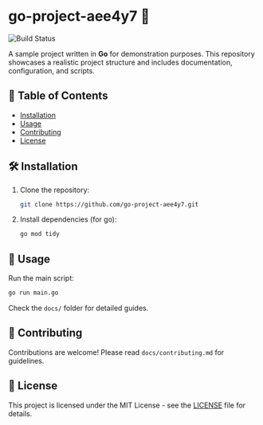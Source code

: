 # go-project-aee4y7 🚀

![Build Status](https://img.shields.io/badge/build-passing-brightgreen)

A sample project written in **Go** for demonstration purposes. This repository showcases a realistic project structure and includes documentation, configuration, and scripts.

## 📖 Table of Contents
- [Installation](#installation)
- [Usage](#usage)
- [Contributing](#contributing)
- [License](#license)

## 🛠 Installation
1. Clone the repository:
   ```bash
   git clone https://github.com/go-project-aee4y7.git
   ```
2. Install dependencies (for go):
   ```bash
   go mod tidy
   ```

## 🚀 Usage
Run the main script:
```bash
go run main.go
```

Check the `docs/` folder for detailed guides.

## 🤝 Contributing
Contributions are welcome! Please read `docs/contributing.md` for guidelines.

## 📜 License
This project is licensed under the MIT License - see the [LICENSE](LICENSE) file for details.
